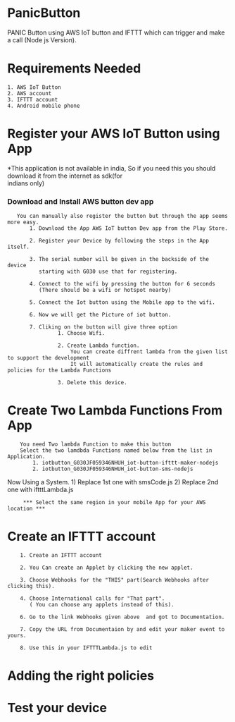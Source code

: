 # PanicButton
PANIC Button using AWS IoT button and IFTTT which can trigger and make a call (Node js Version).

# Requirements Needed 
    1. AWS IoT Button
    2. AWS account
    3. IFTTT account
    4. Android mobile phone
    
# Register your AWS IoT Button using App
   *This application is not available in india, So if you need this you should download it from the internet as sdk(for       
     indians only)
   ### Download and Install AWS button dev app 
   
       You can manually also register the button but through the app seems more easy.
           1. Download the App AWS IoT button Dev app from the Play Store.
           
           2. Register your Device by following the steps in the App itself.
           
           3. The serial number will be given in the backside of the device 
              starting with G030 use that for registering.
              
           4. Connect to the wifi by pressing the button for 6 seconds
              (There should be a wifi or hotspot nearby)
           
           5. Connect the Iot button using the Mobile app to the wifi.
           
           6. Now we will get the Picture of iot button.
           
           7. Cliking on the button will give three option
                    1. Choose Wifi.
                    
                    2. Create Lambda function.
                        You can create diffrent lambda from the given list to support the development
                        It will automatically create the rules and policies for the Lambda Functions
                        
                    3. Delete this device.
        
# Create Two Lambda Functions From App

        You need Two lambda Function to make this button
        Select the two lamdbda Functions named below from the list in Application.
            1. iotbutton_G030JF059346NHUH_iot-button-ifttt-maker-nodejs
            2. iotbutton_G030JF059346NHUH_iot-button-sms-nodejs
   
   Now Using a System.
         1) Replace 1st one with smsCode.js
         2) Replace 2nd one with iftttLambda.js
         
         *** Select the same region in your mobile App for your AWS location ***
# Create an IFTTT account
        
        1. Create an IFTTT account 
        
        2. You Can create an Applet by clicking the new applet.
        
        3. Choose Webhooks for the "THIS" part(Search Webhooks after clicking this).
        
        4. Choose International calls for "That part".
           ( You can choose any applets instead of this).
           
        6. Go to the link Webhooks given above  and got to Documentation.
        
        7. Copy the URL from Documentaion by and edit your maker event to yours.
        
        8. Use this in your IFTTTLambda.js to edit
        
# Adding the right policies
        
        

# Test your device


